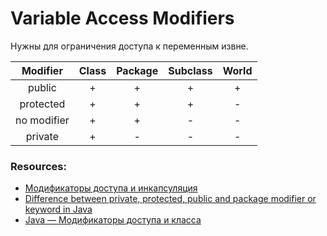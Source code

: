# Variable Access Modifiers

Нужны для ограничения доступа к переменным извне.

|  Modifier   | Class  | Package | Subclass | World |
|:-----------:|:------:|:-------:|:--------:|:-----:|
| public      |    +   |    +    |     +    |   +   |
| protected   |    +   |    +    |     +    |   -   |
| no modifier |    +   |    +    |     -    |   -   |
| private     |    +   |    -    |     -    |   -   |


### Resources: 
* [Модификаторы доступа и инкапсуляция](https://metanit.com/java/tutorial/3.3.php "metanit.com")
* [Difference between private, protected, public and package modifier or keyword in Java](https://javarevisited.blogspot.com/2012/10/difference-between-private-protected-public-package-access-java.html#axzz70PFw5nnE "javarevisited.blogspot.com")
* [Java — Модификаторы доступа и класса](http://proglang.su/java/modifiers#pravila-kontrolya-dostupa-i-nasledovaniya "proglang.su")
